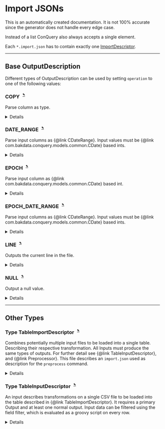 
# Import JSONs
This is an automatically created documentation. It is not 100% accurate since the generator does not handle every edge case.

Instead of a list ConQuery also always accepts a single element.

Each `*.import.json` has to contain exactly one [ImportDescriptor](#Type-ImportDescriptor).


---

## Base OutputDescription


Different types of OutputDescription can be used by setting `operation` to one of the following values:


### COPY<sup><sub><sup> [✎](https://github.com/bakdata/conquery/edit/develop/backend/src/main/java/com/bakdata/conquery/models/preproc/outputs/CopyOutput.java#L17-L19)</sup></sub></sup>
Parse column as type.

<details><summary>Details</summary><p>

Java Type: `com.bakdata.conquery.models.preproc.outputs.CopyOutput`

Supported Fields:

|  | Field | Type | Default | Example | Description |
| --- | --- | --- | --- | --- | --- |
| [✎](https://github.com/bakdata/conquery/edit/develop/backend/src/main/java/com/bakdata/conquery/models/preproc/outputs/CopyOutput.java#L43) | inputColumn | `String` | `null` |  |  | 
| [✎](https://github.com/bakdata/conquery/edit/develop/backend/src/main/java/com/bakdata/conquery/models/preproc/outputs/CopyOutput.java#L46) | inputType | one of STRING, INTEGER, BOOLEAN, REAL, DECIMAL, MONEY, DATE, DATE_RANGE | `null` |  |  | 
| [✎](https://github.com/bakdata/conquery/edit/develop/backend/src/main/java/com/bakdata/conquery/models/preproc/outputs/OutputDescription.java#L33) | name | `String` | `null` |  |  | 
| [✎](https://github.com/bakdata/conquery/edit/develop/backend/src/main/java/com/bakdata/conquery/models/preproc/outputs/OutputDescription.java#L36) | required | `boolean` | `false` |  |  | 
</p></details>

### DATE_RANGE<sup><sub><sup> [✎](https://github.com/bakdata/conquery/edit/develop/backend/src/main/java/com/bakdata/conquery/models/preproc/outputs/DateRangeOutput.java#L19-L21)</sup></sub></sup>
Parse input columns as {@link CDateRange}. Input values must be {@link com.bakdata.conquery.models.common.CDate} based ints.

<details><summary>Details</summary><p>

Java Type: `com.bakdata.conquery.models.preproc.outputs.DateRangeOutput`

Supported Fields:

|  | Field | Type | Default | Example | Description |
| --- | --- | --- | --- | --- | --- |
| [✎](https://github.com/bakdata/conquery/edit/develop/backend/src/main/java/com/bakdata/conquery/models/preproc/outputs/DateRangeOutput.java#L30-L32) | allowOpen | `boolean` | `false` |  | Parse null values as open date-range if true. | 
| [✎](https://github.com/bakdata/conquery/edit/develop/backend/src/main/java/com/bakdata/conquery/models/preproc/outputs/DateRangeOutput.java#L27) | endColumn | `String` | `null` |  |  | 
| [✎](https://github.com/bakdata/conquery/edit/develop/backend/src/main/java/com/bakdata/conquery/models/preproc/outputs/DateRangeOutput.java#L27) | startColumn | `String` | `null` |  |  | 
| [✎](https://github.com/bakdata/conquery/edit/develop/backend/src/main/java/com/bakdata/conquery/models/preproc/outputs/OutputDescription.java#L33) | name | `String` | `null` |  |  | 
| [✎](https://github.com/bakdata/conquery/edit/develop/backend/src/main/java/com/bakdata/conquery/models/preproc/outputs/OutputDescription.java#L36) | required | `boolean` | `false` |  |  | 
</p></details>

### EPOCH<sup><sub><sup> [✎](https://github.com/bakdata/conquery/edit/develop/backend/src/main/java/com/bakdata/conquery/models/preproc/outputs/EpochOutput.java#L15-L17)</sup></sub></sup>
Parse input column as {@link com.bakdata.conquery.models.common.CDate} based int.

<details><summary>Details</summary><p>

Java Type: `com.bakdata.conquery.models.preproc.outputs.EpochOutput`

Supported Fields:

|  | Field | Type | Default | Example | Description |
| --- | --- | --- | --- | --- | --- |
| [✎](https://github.com/bakdata/conquery/edit/develop/backend/src/main/java/com/bakdata/conquery/models/preproc/outputs/EpochOutput.java#L23) | inputColumn | `String` | `null` |  |  | 
| [✎](https://github.com/bakdata/conquery/edit/develop/backend/src/main/java/com/bakdata/conquery/models/preproc/outputs/OutputDescription.java#L33) | name | `String` | `null` |  |  | 
| [✎](https://github.com/bakdata/conquery/edit/develop/backend/src/main/java/com/bakdata/conquery/models/preproc/outputs/OutputDescription.java#L36) | required | `boolean` | `false` |  |  | 
</p></details>

### EPOCH_DATE_RANGE<sup><sub><sup> [✎](https://github.com/bakdata/conquery/edit/develop/backend/src/main/java/com/bakdata/conquery/models/preproc/outputs/EpochDateRangeOutput.java#L17-L19)</sup></sub></sup>
Parse input columns as {@link CDateRange}. Input values must be {@link com.bakdata.conquery.models.common.CDate} based ints.

<details><summary>Details</summary><p>

Java Type: `com.bakdata.conquery.models.preproc.outputs.EpochDateRangeOutput`

Supported Fields:

|  | Field | Type | Default | Example | Description |
| --- | --- | --- | --- | --- | --- |
| [✎](https://github.com/bakdata/conquery/edit/develop/backend/src/main/java/com/bakdata/conquery/models/preproc/outputs/EpochDateRangeOutput.java#L28-L30) | allowOpen | `boolean` | `false` |  | Parse null values as open date-range if true. | 
| [✎](https://github.com/bakdata/conquery/edit/develop/backend/src/main/java/com/bakdata/conquery/models/preproc/outputs/EpochDateRangeOutput.java#L25) | endColumn | `String` | `null` |  |  | 
| [✎](https://github.com/bakdata/conquery/edit/develop/backend/src/main/java/com/bakdata/conquery/models/preproc/outputs/EpochDateRangeOutput.java#L25) | startColumn | `String` | `null` |  |  | 
| [✎](https://github.com/bakdata/conquery/edit/develop/backend/src/main/java/com/bakdata/conquery/models/preproc/outputs/OutputDescription.java#L33) | name | `String` | `null` |  |  | 
| [✎](https://github.com/bakdata/conquery/edit/develop/backend/src/main/java/com/bakdata/conquery/models/preproc/outputs/OutputDescription.java#L36) | required | `boolean` | `false` |  |  | 
</p></details>

### LINE<sup><sub><sup> [✎](https://github.com/bakdata/conquery/edit/develop/backend/src/main/java/com/bakdata/conquery/models/preproc/outputs/LineOutput.java#L13-L15)</sup></sub></sup>
Outputs the current line in the file.

<details><summary>Details</summary><p>

Java Type: `com.bakdata.conquery.models.preproc.outputs.LineOutput`

Supported Fields:

|  | Field | Type | Default | Example | Description |
| --- | --- | --- | --- | --- | --- |
| [✎](https://github.com/bakdata/conquery/edit/develop/backend/src/main/java/com/bakdata/conquery/models/preproc/outputs/OutputDescription.java#L33) | name | `String` | `null` |  |  | 
| [✎](https://github.com/bakdata/conquery/edit/develop/backend/src/main/java/com/bakdata/conquery/models/preproc/outputs/OutputDescription.java#L36) | required | `boolean` | `true` |  |  | 
</p></details>

### NULL<sup><sub><sup> [✎](https://github.com/bakdata/conquery/edit/develop/backend/src/main/java/com/bakdata/conquery/models/preproc/outputs/NullOutput.java#L14-L16)</sup></sub></sup>
Output a null value.

<details><summary>Details</summary><p>

Java Type: `com.bakdata.conquery.models.preproc.outputs.NullOutput`

Supported Fields:

|  | Field | Type | Default | Example | Description |
| --- | --- | --- | --- | --- | --- |
| [✎](https://github.com/bakdata/conquery/edit/develop/backend/src/main/java/com/bakdata/conquery/models/preproc/outputs/NullOutput.java#L31) | inputType | one of STRING, INTEGER, BOOLEAN, REAL, DECIMAL, MONEY, DATE, DATE_RANGE | `null` |  |  | 
| [✎](https://github.com/bakdata/conquery/edit/develop/backend/src/main/java/com/bakdata/conquery/models/preproc/outputs/OutputDescription.java#L33) | name | `String` | `null` |  |  | 
| [✎](https://github.com/bakdata/conquery/edit/develop/backend/src/main/java/com/bakdata/conquery/models/preproc/outputs/OutputDescription.java#L36) | required | `boolean` | `false` |  |  | 
</p></details>



---

## Other Types

### Type TableImportDescriptor<sup><sub><sup> [✎](https://github.com/bakdata/conquery/edit/develop/backend/src/main/java/com/bakdata/conquery/models/preproc/TableImportDescriptor.java#L27-L33)</sup></sub></sup>
Combines potentially multiple input files to be loaded into a single table. Describing their respective transformation. All Inputs must produce the same types of outputs. For further detail see {@link TableInputDescriptor}, and {@link Preprocessor}. This file describes an `import.json` used as description for the `preprocess` command.

<details><summary>Details</summary><p>

Java Type: `com.bakdata.conquery.models.preproc.TableImportDescriptor`

Supported Fields:

|  | Field | Type | Default | Example | Description |
| --- | --- | --- | --- | --- | --- |
| [✎](https://github.com/bakdata/conquery/edit/develop/backend/src/main/java/com/bakdata/conquery/models/identifiable/Labeled.java#L25-L29) | label | `String` | `null` | "someLabel" | shown in the frontend | 
| [✎](https://github.com/bakdata/conquery/edit/develop/backend/src/main/java/com/bakdata/conquery/models/identifiable/NamedImpl.java#L12) | name | `String` | `null` |  |  | 
| [✎](https://github.com/bakdata/conquery/edit/develop/backend/src/main/java/com/bakdata/conquery/models/preproc/TableImportDescriptor.java#L47-L49) | inputs | list of [TableInputDescriptor](#Type-TableInputDescriptor) | `null` |  | A single source input. | 
| [✎](https://github.com/bakdata/conquery/edit/develop/backend/src/main/java/com/bakdata/conquery/models/preproc/TableImportDescriptor.java#L41-L43) | table | `String` | `null` |  | Target table to load the import to. | 
</p></details>

### Type TableInputDescriptor<sup><sub><sup> [✎](https://github.com/bakdata/conquery/edit/develop/backend/src/main/java/com/bakdata/conquery/models/preproc/TableInputDescriptor.java#L26-L33)</sup></sub></sup>
An input describes transformations on a single CSV file to be loaded into the table described in {@link TableImportDescriptor}. It requires a primary Output and at least one normal output. Input data can be filtered using the field filter, which is evaluated as a groovy script on every row.

<details><summary>Details</summary><p>

Java Type: `com.bakdata.conquery.models.preproc.TableInputDescriptor`

Supported Fields:

|  | Field | Type | Default | Example | Description |
| --- | --- | --- | --- | --- | --- |
| [✎](https://github.com/bakdata/conquery/edit/develop/backend/src/main/java/com/bakdata/conquery/models/preproc/TableInputDescriptor.java#L47) | filter | `String` | `null` |  |  | 
| [✎](https://github.com/bakdata/conquery/edit/develop/backend/src/main/java/com/bakdata/conquery/models/preproc/TableInputDescriptor.java#L57) | output | list of [@Valid @NotEmpty OutputDescription](#Base-OutputDescription) | `null` |  |  | 
| [✎](https://github.com/bakdata/conquery/edit/develop/backend/src/main/java/com/bakdata/conquery/models/preproc/TableInputDescriptor.java#L49-L52) | primary | [@NotNull @Valid OutputDescription](#Base-OutputDescription) |  |  | Output producing the primary column. This should be the primary key across all tables. Default is `COPY("pid", STRING)` | 
| [✎](https://github.com/bakdata/conquery/edit/develop/backend/src/main/java/com/bakdata/conquery/models/preproc/TableInputDescriptor.java#L44) | sourceFile | `String` | `null` |  |  | 
</p></details>
